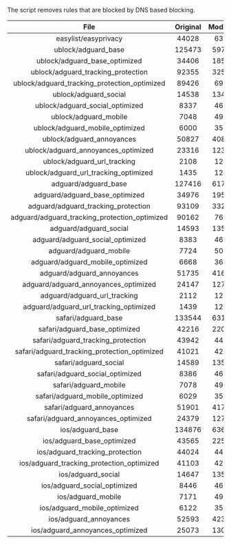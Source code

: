 The script removes rules that are blocked by DNS based blocking.


| File | Original | Modified |
|:----:|:-----:|:-----:|
| easylist/easyprivacy | 44028 | 6338 |
| ublock/adguard_base | 125473 | 59750 |
| ublock/adguard_base_optimized | 34406 | 18569 |
| ublock/adguard_tracking_protection | 92355 | 32504 |
| ublock/adguard_tracking_protection_optimized | 89426 | 6954 |
| ublock/adguard_social | 14538 | 13468 |
| ublock/adguard_social_optimized | 8337 | 4628 |
| ublock/adguard_mobile | 7048 | 4919 |
| ublock/adguard_mobile_optimized | 6000 | 3520 |
| ublock/adguard_annoyances | 50827 | 40828 |
| ublock/adguard_annoyances_optimized | 23316 | 12326 |
| ublock/adguard_url_tracking | 2108 | 1252 |
| ublock/adguard_url_tracking_optimized | 1435 | 1249 |
| adguard/adguard_base | 127416 | 61792 |
| adguard/adguard_base_optimized | 34976 | 19595 |
| adguard/adguard_tracking_protection | 93109 | 33206 |
| adguard/adguard_tracking_protection_optimized | 90162 | 7642 |
| adguard/adguard_social | 14593 | 13530 |
| adguard/adguard_social_optimized | 8383 | 4672 |
| adguard/adguard_mobile | 7724 | 5094 |
| adguard/adguard_mobile_optimized | 6668 | 3688 |
| adguard/adguard_annoyances | 51735 | 41660 |
| adguard/adguard_annoyances_optimized | 24147 | 12728 |
| adguard/adguard_url_tracking | 2112 | 1257 |
| adguard/adguard_url_tracking_optimized | 1439 | 1254 |
| safari/adguard_base | 133544 | 63174 |
| safari/adguard_base_optimized | 42216 | 22025 |
| safari/adguard_tracking_protection | 43942 | 4405 |
| safari/adguard_tracking_protection_optimized | 41021 | 4260 |
| safari/adguard_social | 14589 | 13520 |
| safari/adguard_social_optimized | 8386 | 4662 |
| safari/adguard_mobile | 7078 | 4956 |
| safari/adguard_mobile_optimized | 6029 | 3551 |
| safari/adguard_annoyances | 51901 | 41751 |
| safari/adguard_annoyances_optimized | 24379 | 12798 |
| ios/adguard_base | 134876 | 63693 |
| ios/adguard_base_optimized | 43565 | 22542 |
| ios/adguard_tracking_protection | 44024 | 4412 |
| ios/adguard_tracking_protection_optimized | 41103 | 4267 |
| ios/adguard_social | 14647 | 13551 |
| ios/adguard_social_optimized | 8446 | 4676 |
| ios/adguard_mobile | 7171 | 4997 |
| ios/adguard_mobile_optimized | 6122 | 3589 |
| ios/adguard_annoyances | 52593 | 42335 |
| ios/adguard_annoyances_optimized | 25073 | 13088 |